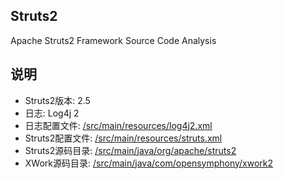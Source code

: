 ## Struts2

Apache Struts2 Framework Source Code Analysis

## 说明

* Struts2版本: 2.5
* 日志: Log4j 2
* 日志配置文件: [/src/main/resources/log4j2.xml](/src/main/resources/log4j2.xml)
* Struts2配置文件: [/src/main/resources/struts.xml](/src/main/resources/struts.xml)
* Struts2源码目录: [/src/main/java/org/apache/struts2](/src/main/java/org/apache/struts2)
* XWork源码目录: [/src/main/java/com/opensymphony/xwork2](/src/main/java/com/opensymphony/xwork2)
